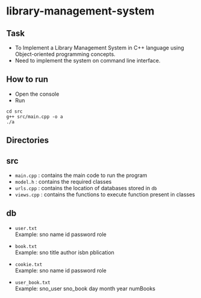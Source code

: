 # library-management-system

## Task
- To Implement a Library Management System in C++ language using Object-oriented programming concepts. 
- Need to implement the system on command line interface.  

## How to run    
* Open the console
* Run 
```
cd src  
g++ src/main.cpp -o a
./a
```

## Directories   
## src
* `main.cpp` : contains the main code to run the program
* `model.h` : contains the required classes
* `urls.cpp` : contains the location of databases stored in `db`  
* `views.cpp` : contains the functions to execute function present in classes

## db
* `user.txt`  
Example: sno name id password role 

* `book.txt`  
Example: sno title author isbn pblication

* `cookie.txt`  
Example: sno name id password role 

* `user_book.txt`  
Example: sno_user sno_book day month year numBooks
